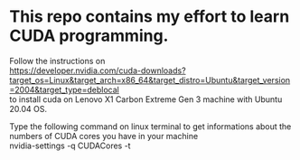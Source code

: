 # This repo contains my effort to learn CUDA programming.

Follow the instructions on <br/>
https://developer.nvidia.com/cuda-downloads?target_os=Linux&target_arch=x86_64&target_distro=Ubuntu&target_version=2004&target_type=deblocal
<br/> to install cuda on Lenovo X1 Carbon Extreme Gen 3 machine with Ubuntu 20.04 OS.

Type the following command on linux terminal to get informations about the numbers of CUDA cores you have in your machine <br/>
nvidia-settings -q CUDACores -t
